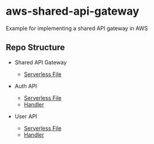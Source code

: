 # aws-shared-api-gateway
Example for implementing a shared API gateway in AWS

## Repo Structure

* Shared API Gateway

  * [Serverless File](serverless.yml)

* Auth API

  * [Serverless File](services/auth/serverless.yml)
  * [Handler](services/auth/authHandler.js)

* User API

  * [Serverless File](services/user/serverless.yml)
  * [Handler](services/user/userHandler.js)

